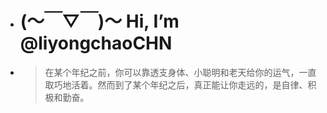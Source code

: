 - # (～￣▽￣)～ Hi, I’m @liyongchaoCHN
- > 在某个年纪之前，你可以靠透支身体、小聪明和老天给你的运气，一直取巧地活着。然而到了某个年纪之后，真正能让你走远的，是自律、积极和勤奋。
<!---
liyongchaoCHN/liyongchaoCHN is a ✨ special ✨ repository because its `README.md` (this file) appears on your GitHub profile.
You can click the Preview link to take a look at your changes.
--->
